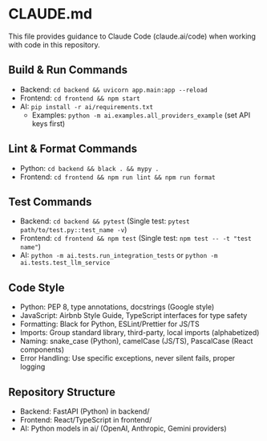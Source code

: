 # CLAUDE.md

This file provides guidance to Claude Code (claude.ai/code) when working with code in this repository.

## Build & Run Commands
- Backend: `cd backend && uvicorn app.main:app --reload`
- Frontend: `cd frontend && npm start`
- AI: `pip install -r ai/requirements.txt`
  - Examples: `python -m ai.examples.all_providers_example` (set API keys first)

## Lint & Format Commands
- Python: `cd backend && black . && mypy .` 
- Frontend: `cd frontend && npm run lint && npm run format`

## Test Commands
- Backend: `cd backend && pytest` (Single test: `pytest path/to/test.py::test_name -v`)
- Frontend: `cd frontend && npm test` (Single test: `npm test -- -t "test name"`)
- AI: `python -m ai.tests.run_integration_tests` or `python -m ai.tests.test_llm_service`

## Code Style
- Python: PEP 8, type annotations, docstrings (Google style)
- JavaScript: Airbnb Style Guide, TypeScript interfaces for type safety
- Formatting: Black for Python, ESLint/Prettier for JS/TS
- Imports: Group standard library, third-party, local imports (alphabetized)
- Naming: snake_case (Python), camelCase (JS/TS), PascalCase (React components)
- Error Handling: Use specific exceptions, never silent fails, proper logging

## Repository Structure
- Backend: FastAPI (Python) in backend/
- Frontend: React/TypeScript in frontend/
- AI: Python models in ai/ (OpenAI, Anthropic, Gemini providers)